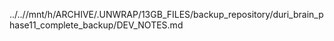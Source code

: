 ../..//mnt/h/ARCHIVE/.UNWRAP/13GB_FILES/backup_repository/duri_brain_phase11_complete_backup/DEV_NOTES.md